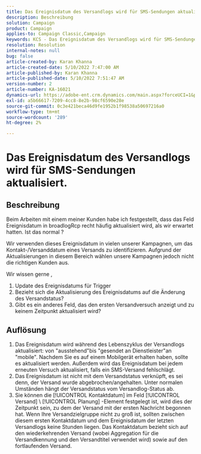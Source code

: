 ```yaml
---
title: Das Ereignisdatum des Versandlogs wird für SMS-Sendungen aktualisiert.
description: Beschreibung
solution: Campaign
product: Campaign
applies-to: Campaign Classic,Campaign
keywords: KCS - Das Ereignisdatum des Versandlogs wird für SMS-Sendungen aktualisiert.
resolution: Resolution
internal-notes: null
bug: false
article-created-by: Karan Khanna
article-created-date: 5/10/2022 7:47:00 AM
article-published-by: Karan Khanna
article-published-date: 5/10/2022 7:51:47 AM
version-number: 2
article-number: KA-16021
dynamics-url: https://adobe-ent.crm.dynamics.com/main.aspx?forceUCI=1&pagetype=entityrecord&etn=knowledgearticle&id=bdef875e-35d0-ec11-a7b5-00224809c556
exl-id: a5b66617-7209-4cc8-8e2b-98cf6590e28e
source-git-commit: 0c3e421beca46d9fe1952b1f98538a50697216a0
workflow-type: tm+mt
source-wordcount: '289'
ht-degree: 2%

---
```


# Das Ereignisdatum des Versandlogs wird für SMS-Sendungen aktualisiert.

## Beschreibung


Beim Arbeiten mit einem meiner Kunden habe ich festgestellt, dass das Feld Ereignisdatum in broadlogRcp recht häufig aktualisiert wird, als wir erwartet hatten. Ist das normal ?

Wir verwenden dieses Ereignisdatum in vielen unserer Kampagnen, um das Kontakt-/Versanddatum eines Versands zu identifizieren. Aufgrund der Aktualisierungen in diesem Bereich wählen unsere Kampagnen jedoch nicht die richtigen Kunden aus.

Wir wissen gerne ,
1. Update des Ereignisdatums für Trigger
2. Bezieht sich die Aktualisierung des Ereignisdatums auf die Änderung des Versandstatus?
3. Gibt es ein anderes Feld, das den ersten Versandversuch anzeigt und zu keinem Zeitpunkt aktualisiert wird?


## Auflösung


1. Das Ereignisdatum wird während des Lebenszyklus der Versandlogs aktualisiert: von &quot;ausstehend&quot;bis &quot;gesendet an Dienstleister&quot;an &quot;mobile&quot;. Nachdem Sie es auf einem Mobilgerät erhalten haben, sollte es aktualisiert werden. Außerdem wird das Ereignisdatum bei jedem erneuten Versuch aktualisiert, falls ein SMS-Versand fehlschlägt.
2. Das Ereignisdatum ist nicht mit dem Versandstatus verknüpft, es sei denn, der Versand wurde abgebrochen/angehalten. Unter normalen Umständen hängt der Versandstatus vom Versandlog-Status ab.
3. Sie können die [!UICONTROL Kontaktdatum] im Feld [!UICONTROL Versand] \ [!UICONTROL Planung] -Element festgelegt ist, wird dies der Zeitpunkt sein, zu dem der Versand mit der ersten Nachricht begonnen hat. Wenn Ihre Versandzielgruppe nicht zu groß ist, sollten zwischen diesem ersten Kontaktdatum und dem Ereignisdatum der letzten Versandlogs keine Stunden liegen. Das Kontaktdatum bezieht sich auf den wiederkehrenden Versand (wobei Aggregation für die Versandkennung und den Versandtitel verwendet wird) sowie auf den fortlaufenden Versand.
